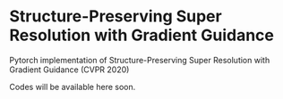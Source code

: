 # Structure-Preserving Super Resolution with Gradient Guidance
Pytorch implementation of Structure-Preserving Super Resolution with Gradient Guidance (CVPR 2020) 

Codes will be available here soon. 
